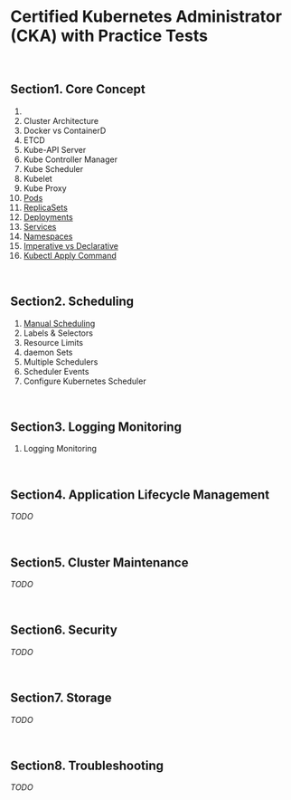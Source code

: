 # Certified Kubernetes Administrator (CKA) with Practice Tests

<br/>

## Section1. Core Concept

1. 
2. Cluster Architecture
3. Docker vs ContainerD
4. ETCD
5. Kube-API Server
6. Kube Controller Manager
7. Kube Scheduler
8. Kubelet
9. Kube Proxy
10. [Pods](./pod.md)
11. [ReplicaSets](./replicaset.md)
12. [Deployments](./deployment.md)
13. [Services](./service.md)
14. [Namespaces](./namespace.md)
15. [Imperative vs Declarative](./imperative_vs_declarative.md)
16. [Kubectl Apply Command](./kube_apply_command.md)

<br/>

## Section2. Scheduling

1. [Manual Scheduling](./manual_scheduling.md)
2. Labels & Selectors
3. Resource Limits
4. daemon Sets
5. Multiple Schedulers
6. Scheduler Events
7. Configure Kubernetes Scheduler

<br/>

## Section3. Logging Monitoring
1. Logging Monitoring

<br/>

## Section4. Application Lifecycle Management

_TODO_

<br/>

## Section5. Cluster Maintenance

_TODO_

<br/>

## Section6. Security

_TODO_

<br/>

## Section7. Storage

_TODO_

<br/>

## Section8. Troubleshooting

_TODO_
